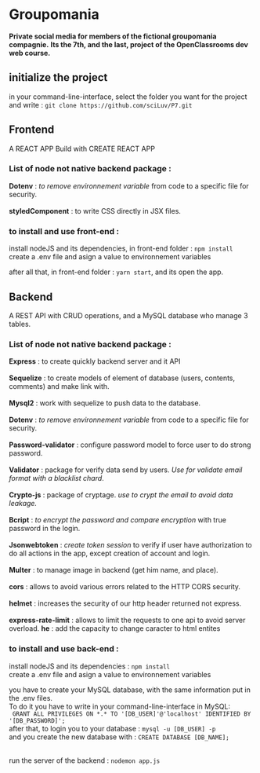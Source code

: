 # Groupomania

**Private social media for members of the fictional groupomania compagnie.**
**Its the 7th, and the last, project of the OpenClassrooms dev web course.**

## initialize the project

in your command-line-interface, select the folder you want for the project and write : 
```git clone https://github.com/sciLuv/P7.git```

## Frontend
 A REACT APP Build with CREATE REACT APP

### List of node not native backend package : 

**Dotenv** : *to remove environnement variable* from code to a specific file for security.<br><br>
**styledComponent** : to write CSS directly in JSX files.

### to install and use front-end : 

install nodeJS and its dependencies, in front-end folder : ```npm install```<br>
create a .env file and asign a value to environnement variables<br>

after all that, in front-end folder : ```yarn start```, and its open the app.
 
## Backend

A REST API with CRUD operations, and a MySQL database who manage 3 tables.  

### List of node not native backend package : 

**Express** : to create quickly backend server and it API <br><br>
**Sequelize** : to create models of element of database (users, contents, comments) and make link with.<br><br>
**Mysql2** : work with sequelize to push data to the database.<br><br>
**Dotenv** : *to remove environnement variable* from code to a specific file for security.<br><br>
**Password-validator** : configure password model to force user to do strong password.<br><br>
**Validator** : package for verify data send by users. *Use for validate email format with a blacklist chard*.<br><br>
**Crypto-js** : package of cryptage. *use to crypt the email to avoid data leakage.*<br><br>
**Bcript** : *to encrypt the password and compare encryption* with true password in the login.<br><br>
**Jsonwebtoken** : *create token session* to verify if user have authorization to do all actions in the app, except creation of account and login.<br><br>
**Multer** : to manage image in backend (get him name, and place).<br><br>
**cors** : allows to avoid various errors related to the HTTP CORS security.<br><br>
**helmet** : increases the security of our http header returned not express.<br><br>
**express-rate-limit** : allows to limit the requests to one api to avoid server overload.
**he** : add the capacity to change caracter to html entites

### to install and use back-end : 

install nodeJS and its dependencies : ```npm install```<br>
create a .env file and asign a value to environnement variables<br>

you have to create your MySQL database, with the same information put in the .env files.<br>
To do it you have to write in your command-line-interface in MySQL: <br>
``` GRANT ALL PRIVILEGES ON *.* TO '[DB_USER]'@'localhost' IDENTIFIED BY '[DB_PASSWORD]';```<br>
after that, to login you to your database : 
```mysql -u [DB_USER] -p```<br>
and you create the new database with : 
```CREATE DATABASE [DB_NAME];```<br><br>

run the server of the backend : ```nodemon app.js``` 
